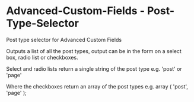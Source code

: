 Advanced-Custom-Fields - Post-Type-Selector
===========================================

Post type selector for Advanced Custom Fields 

Outputs a list of all the post types, output can be in the form on a select box, radio list or checkboxes.

Select and radio lists return a single string of the post type e.g. 'post' or 'page'

Where the checkboxes return an array of the post types e.g. array ( 'post', 'page' );